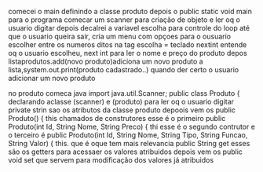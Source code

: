 comecei o main definindo a classe produto depois o public static void main para o programa comecar um scanner para criação de objeto e ler oq o usuario digitar depois decalrei a variavel escolha para controle do loop até que o usuario queira sair, cria um menu com opçoes para o ousuario escolher entre os numeros ditos na tag escolha = teclado nextint entende oq o usuario escolheu, next int para ler o nome e preço do produto depos listaprodutos.add(novo produto)adiciona um novo produto a lista,system.out.print(produto cadastrado..) quando der certo o usuario adicionar um novo produto

no produto comeca java
   import java.util.Scanner; 
   public class Produto { declarando aclasse (scanner) e (produto) para ler oq o usuario digitar
    private strin sao os atributos da classe produto
    depoois vem os  public Produto() {
       this chamados de construtores esse é o primeiro 
        public Produto(int Id, String Nome, String Preco) {
       thi esse é o segundo contrutor e o terceiro é public Produto(int Id, String Nome, String Tipo, String Funcao, String Valor) {
       this. que é oque tem mais relevancia 
       public String get esses são os getters para acessaer os valores atribuidos
       depois vem os public void set
       que servem para modificação dos valores já atribuidos
       
       
       
   
